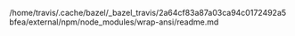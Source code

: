 /home/travis/.cache/bazel/_bazel_travis/2a64cf83a87a03ca94c0172492a5bfea/external/npm/node_modules/wrap-ansi/readme.md